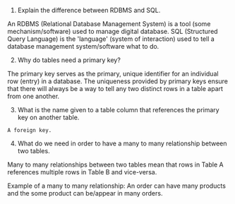 1. Explain the difference between RDBMS and SQL.

  An RDBMS (Relational Database Management System) is a tool (some mechanism/software) used to manage digital database. SQL (Structured Query Language) is the 'language' (system of interaction) used to tell a database management system/software what to do.

2. Why do tables need a primary key?

  The primary key serves as the primary, unique identifier for an individual row (entry) in a database. The uniqueness provided by primary keys ensure that there will always be a way to tell any two distinct rows in a table apart from one another.

  3. What is the name given to a table column that references the primary key on another table.

    A foreign key.

4. What do we need in order to have a many to many relationship between two tables.

  Many to many relationships between two tables mean that rows in Table A references multiple rows in Table B and vice-versa.

  Example of a many to many relationship: An order can have many products and the some product
  can be/appear in many orders.
